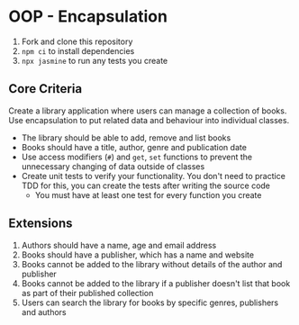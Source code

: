 # OOP - Encapsulation

1. Fork and clone this repository
2. `npm ci` to install dependencies
3. `npx jasmine` to run any tests you create

## Core Criteria

Create a library application where users can manage a collection of books. Use encapsulation to put related data and behaviour into individual classes.

- The library should be able to add, remove and list books
- Books should have a title, author, genre and publication date
- Use access modifiers (`#`) and `get`, `set` functions to prevent the unnecessary changing of data outside of classes
- Create unit tests to verify your functionality. You don't need to practice TDD for this, you can create the tests after writing the source code
  - You must have at least one test for every function you create

## Extensions

1. Authors should have a name, age and email address
2. Books should have a publisher, which has a name and website
3. Books cannot be added to the library without details of the author and publisher
4. Books cannot be added to the library if a publisher doesn't list that book as part of their published collection
5. Users can search the library for books by specific genres, publishers and authors